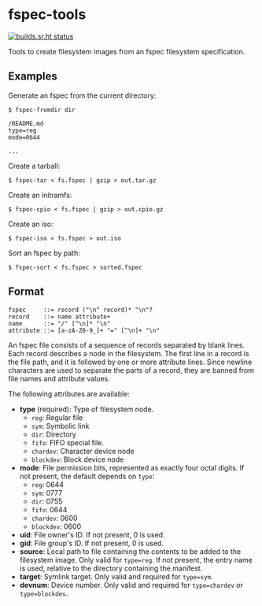 # fspec-tools

[![builds.sr.ht status](https://builds.sr.ht/~ach/fspec-tools/commits.svg)](https://builds.sr.ht/~ach/fspec-tools/commits)

Tools to create filesystem images from an fspec filesystem specification.


## Examples


Generate an fspec from the current directory:

```
$ fspec-fromdir dir

/README.md
type=reg
mode=0644

...
```

Create a tarball:

```
$ fspec-tar < fs.fspec | gzip > out.tar.gz
```

Create an initramfs:

```
$ fspec-cpio < fs.fspec | gzip > out.cpio.gz
```

Create an iso:

```
$ fspec-iso < fs.fspec > out.iso
```

Sort an fspec by path:

```
$ fspec-sort < fs.fspec > sorted.fspec
```


## Format

```
fspec     ::= record ("\n" record)* "\n"?
record    ::= name attribute+
name      ::= "/" [^\n]* "\n"
attribute ::= [a-zA-Z0-9_]+ "=" [^\n]+ "\n"
```

An fspec file consists of a sequence of records separated by blank
lines. Each record describes a node in the filesystem.  The first
line in a record is the file path, and it is followed by one or
more attribute lines. Since newline characters are used to separate
the parts of a record, they are banned from file names and attribute
values.

The following attributes are available:

- **type** (required): Type of filesystem node.
  * `reg`: Regular file
  * `sym`: Symbolic link
  * `dir`: Directory
  * `fifo`: FIFO special file.
  * `chardev`: Character device node
  * `blockdev`: Block device node
- **mode**: File permission bits, represented as exactly four
  octal digits. If not present, the default depends on `type`:
  * `reg`: 0644
  * `sym`: 0777
  * `dir`: 0755
  * `fifo`: 0644
  * `chardev`: 0600
  * `blockdev`: 0600
- **uid**: File owner's ID. If not present, 0 is used.
- **gid**: File group's ID. If not present, 0 is used.
- **source**: Local path to file containing the contents to be
  added to the filesystem image. Only valid for `type=reg`. If not
  present, the entry name is used, relative to the directory
  containing the manifest.
- **target**: Symlink target. Only valid and required for `type=sym`.
- **devnum**: Device number. Only valid and required for
  `type=chardev` or `type=blockdev`.
